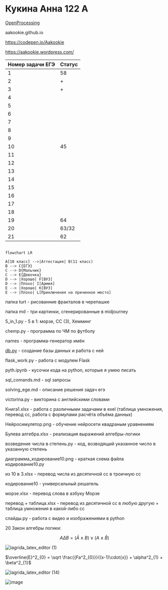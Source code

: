 # Кукина Анна 122 А
[OpenProcessing](https://openprocessing.org/user/344112)

aakookie.github.io

https://codepen.io/Aakookie

https://aakookie.wordpress.com/
    
| Номер задачи ЕГЭ | Статус |
| ------ | ------ |
| 1 | 58 |
| 2 | + |
| 3 | + |
| 4 |  |
| 5 |  |
| 6 |  |
| 7 |  |
| 8 |  |
| 9 |  |
| 10 | 45 |
| 11 |  |
| 12 |  |
| 13 |  |
| 14 |  |
| 15 |  |
| 16 |  |
| 17 |  |
| 18 |  |
| 19 | 64 |
| 20 | 63/32 |
| 21 | 62 |

```mermaid

flowchart LR

A[10 класс] -->|Аттестация| B(11 класс)
B --> C{ЕГЭ}
C --> D{Мальчик}
C --> E{Девочка}
D --> |Хорошо| F[ВУЗ]
D --> |Плохо| I[Армия]
E --> |Хорошо| K[ВУЗ]
E --> |Плохо| L[Приключения на причинное место]
```
папка turt - рисованние фракталов в черепашке

папка md - три картинки, сгенерированные в midjourney

5_in_1.py - 5 в 1: морзе, СС (3), Хемминг

chemp.py - программа по ЧМ по футболу

names - программа-генератор имён

[db.py](db.py) - создание базы данных и работа с ней

flask_work.py - работа с модулем Flask

pyth.ipynb - кусочки кода на python, которые я умею писать 

sql_comands.md - sql запросы

solving_ege.md - описание решения задач егэ

victorina.py - викторина с английскими словами

Книга1.xlsx - работа с различными задачами в exel (таблица умножения, перевод сс, работа с формулами расчёта объёма данных)

Нейросимулятор.png - обучение нейросети квадраным уравнениям

Булева алгебра.xlsx - реализация выражений алгебры-логики

возведение числа в степень.py - код, возводящий указанное число в указанную степень

диаграмма_кодирование10.png - краткая схема файла кодирование10.py

из 10 в 3.xlsx - перевод числа из десятичной сс в троичную сс

кодирование10 - универсальный решатель 

морзе.xlsx - перевод слова в азбуку Морзе 

перевод + таблица.xlsx - перевод из десятичной сс в любую другую + таблица умножения в какой-либо сс

слайды.py - работа с видео и изображениями в python

20 Закон алгебры логики:

$$ A \Delta B = \left( \bar A \wedge  B \right) \vee \left( A \wedge \bar B \right) $$

![lagrida_latex_editor (1)](https://user-images.githubusercontent.com/114381882/198813964-ea8fb8ba-3759-49ef-81f8-edc11cf37c64.png)

$\overline{E}^2_{0} = \sqrt \frac{{Fa^2_{0}}}{(x-1)\cdot{x}} + \alpha^2_{1} + \beta^2_{1}$

![lagrida_latex_editor (14)](https://user-images.githubusercontent.com/114381882/202976246-5341fd45-5958-4573-9aa8-4d157efdc88b.png)

![image](https://user-images.githubusercontent.com/114381882/208241780-a4eaf0c1-f48f-4e7b-85ad-da4bce077ae6.png)


